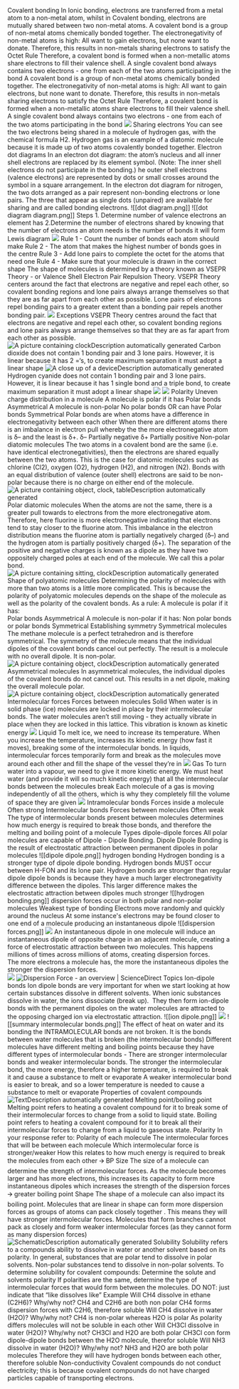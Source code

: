 Covalent bonding
	In Ionic bonding, electrons are transferred from a metal atom to a non-metal atom, whilst in Covalent bonding, electrons are mutually shared between two non-metal atoms.
	A covalent bond is a group of non-metal atoms chemically bonded together. 
	 The electronegativity of non-metal atoms is high: All want to gain electrons, but none want to donate. Therefore, this results in non-metals sharing electrons to satisfy the Octet Rule
	Therefore, a covalent bond is formed when a non-metallic atoms share electrons to fill their valence shell.
	A single covalent bond always contains two electrons - one from each of the two atoms participating in the bond 
	A covalent bond is a group of non-metal atoms chemically bonded together.
	The electronegativity of non-metal atoms is high: All want to gain electrons, but none want to donate. Therefore, this results in non-metals sharing electrons to satisfy the Octet Rule Therefore, a covalent bond is formed when a non-metallic atoms share electrons to fill their valence shell.
	A single covalent bond always contains two electrons - one from each of the two atoms participating in the bond
	![](https://lh7-us.googleusercontent.com/sCQozuACh1o8kHkvjZCuuSqPz9c_7Q1gwB9kqPG16ylFkkKHqMBNzLmJDZ5ygiCesMy4giOVKECIZUesJ9MJ9KN2oHG2mJkMPfl4iBBv8I3byA8wSTs-QEuFYIqDPxAcbLNh3Bs3wL7Uo2rePIGXf6wVBZwDyU88=s2048)
	Sharing electrons
		You can see the two electrons being shared in a molecule of hydrogen gas, with the chemical formula H2.
			Hydrogen gas is an example of a diatomic molecule because it is made up of two atoms covalently bonded together.
	Electron dot diagrams
		In an electron dot diagram: 
			the atom’s nucleus and all inner shell electrons are replaced by its element symbol. (Note: The inner shell electrons do not participate in the bonding.)
			he outer shell electrons (valence electrons) are represented by dots or small crosses around the symbol in a square arrangement.
		In the electron dot diagram for nitrogen, the two dots arranged as a pair represent non-bonding electrons or lone pairs. The three that appear as single dots (unpaired) are available for sharing and are called bonding electrons.
		![[dot diagram.png]]
		![[dot diagram diagram.png]]
		Steps
			1. Determine number of valence electrons an element has
			2.Determine the number of electrons shared by knowing that the number of electrons an atom needs is the number of bonds it will form
		Lewis diagram
			![](https://lh7-us.googleusercontent.com/KYrYt-LGSkzO-Jw0a1WjsvpCqEOpVnPZ72Q6DeqywER6S_kIJu66QcuXY1_uOD2Qv0WKJdaxv1NvWWMaG8704P50Pu1NhXWUAOzlTXqGMAsSJjnYqJl7Lv3dNgCHAR_v-pDNMEVp-u5Y95rwSl7uLZaaOA=s2048)
			Rule 1 - Count the number of bonds each atom should make
			Rule 2 - The atom that makes the highest number of bonds goes in the centre
			Rule 3 - Add lone pairs to complete the octet for the atoms that need one
			Rule 4 - Make sure that your molecule is drawn in the correct shape
				The shape of molecules is determined by a theory known as VSEPR Theory - or Valence Shell Electron Pair Repulsion Theory.
				VSEPR Theory centers around the fact that electrons are negative and repel each other, so covalent bonding regions and lone pairs always arrange themselves so that they are as far apart from each other as possible.
					Lone pairs of electrons repel bonding pairs to a greater extent than a bonding pair repels another bonding pair. 
				![](https://lh7-us.googleusercontent.com/J0hYm7n2qT_I_XUSYb8G6Rz8rmvroJaudp20UGFmCY6is6MpK_VY1SX8EP4Z70AHj-BSKqamegxCn7BHDiWdX29qbG-jMvDpkM5ZBHMa2sXYPu6IfHpzS9qZHexGjrEWZFXD3Ie5AsKVLh6wfYfnzq1pmQ=s2048)
				Exceptions
					VSEPR Theory centres around the fact that electrons are negative and repel each other, so covalent bonding regions and lone pairs always arrange themselves so that they are as far apart from each other as possible.
					![A picture containing clockDescription automatically generated](https://lh7-us.googleusercontent.com/HqPSlj0OA6RB2pOqgPiKvSLqz4mO_MeE_38FecG6xbRsB-5IEdJhUIgo2SNGWeSaPW3baKoSGNzd-IuiO5aMvQ460d_HR86FjL6LpBYX5AUQGDRmWkbi8YE_8KSnj1sD-Pz9rUQxBII6BIJFyOnxjyAZjzAHqQvx=s2048)
					Carbon dioxide does not contain 1 bonding pair and 3 lone pairs. However, it is linear because it has 2 =‘s, to create maximum separation it must adopt a linear shape
					![A close up of a deviceDescription automatically generated](https://lh7-us.googleusercontent.com/_XnScbfrvUMoGqwfBEJj6YQ6pztmhy0CZteDZset70NvQpszy0u2vg6RTBaG5Li3Mmij5lGAGNHnDtA_C_V78zDg3fSf5nUGplw7YcZhpviUezI-xi7UFPn4EWJD3lf_5irQS5RLWBR12Fww-oES5gkqSmThb17O=s2048)
					Hydrogen cyanide does not contain 1 bonding pair and 3 lone pairs. However, it is linear because it has 1 single bond and a triple bond, to create maximum separation it must adopt a linear shape
			![](https://lh7-us.googleusercontent.com/u50HtwQKwyliYYHuKvEgnNUnzqS5fNv8hi7anPYABs9F4BUM9V2Hl3HpOw5ai_beJiHcgZkdzjIbgIIsbKZkFYp7-FDB9JQD3PTW-DZdgXyFbD8aFR8xOs8KcqW8_lgGYG-SgvPzUK8XBJW3-WRPZy6rMA=s2048)
			![](https://lh7-us.googleusercontent.com/NPJAz-UJShfmER_p_srnOdjJqAXtvQl9XChD-4ehIXTsjrR9PlMwd7ilPGMQZeU_qOJgRAnumtWhfHCJZD3I78Rv3xbU7fmI4sXVgVpG1w3oRGfT7J6_EOWfdWQTPBs4RSTa0BMcG14YCUH70lGn_YmKGA=s2048)
	Polarity
		Uneven charge distribution in a molecule 
		A molecule is polar if it has 
			Polar bonds
			Asymmetrical
		A molecule is non-polar
			No polar bonds OR can have Polar bonds
			Symmetrical
		Polar bonds are when atoms have a difference in electronegativity between each other 
		When there are different atoms there is an imbalance in electron pull whereby the the more electronegative atom is δ– and the least is δ+. 
		 δ– 
			 Partially negative
		 δ+
			 Partially positive
		Non-polar diatomic molecules
			The two atoms in a covalent bond are the same (i.e. have identical electronegativities), then the electrons are shared equally between the two atoms. This is the case for diatomic molecules such as chlorine (Cl2), oxygen (O2), hydrogen (H2), and nitrogen (N2).
			Bonds with an equal distribution of valence (outer shell) electrons are said to be non-polar because there is no charge on either end of the molecule. 
			![A picture containing object, clock, tableDescription automatically generated](https://lh7-us.googleusercontent.com/mPt9bXQF-uNL7Tz_EAHAKeHMSyDW-Zs1XQsLPDZB8Pu3cvH3dPjUOEU4LWae56m5kpcpl2HCx8EEZOv9lqbbs2Gck0vRbeAc0fRt8o4YTHDKDb9ZAK563Aalshimzzrb6tac7Gvgs3R79XpMDAQL_WFMyZ3TIVHO=s2048)
		Polar diatomic molecules
			When the atoms are not the same, there is a greater pull towards to electrons from the more electronegative atom. Therefore, here fluorine is more electronegative indicating that electrons tend to stay closer to the fluorine atom. 
			This imbalance in the electron distribution means the fluorine atom is partially negatively charged (δ–) and the hydrogen atom is partially positively charged (δ+). 
			The separation of the positive and negative charges is known as a dipole as they have two oppositely charged poles at each end of the molecule. We call this a polar bond.  
			![A picture containing sitting, clockDescription automatically generated](https://lh7-us.googleusercontent.com/3lhhErouieFp70XG0WW4bVaroWzWbD2drjo_5iOiMK1juRiYvoJrXBVOFClv_bxq267CbdKEczLRn2gm4YlXEDXYFE54GiBw73klJDl3qEov4NODDOfy7_qn3gYwxWwrvetq9bUm5LwH3iPh-UEg6Sb88zoW1H__=s2048)
		Shape of polyatomic molecules 
			Determining the polarity of molecules with more than two atoms is a little more complicated. 
			This is because the polarity of polyatomic molecules depends on the shape of the molecule as well as the polarity of the covalent bonds. As a rule: 
				A molecule is polar if it has:      
					Polar bonds
					Asymmetrical
				A molecule is non-polar if it has:
					Non polar bonds or polar bonds
					Symmetrical
			Establishing symmetry
				Symmetrical molecules
					The methane molecule is a perfect tetrahedron and is therefore symmetrical. The symmetry of the molecule means that the individual dipoles of the covalent bonds cancel out perfectly. The result is a molecule with no overall dipole. It is non-polar.  ![A picture containing object, clockDescription automatically generated](https://lh7-us.googleusercontent.com/lnwh5Y_ZocbyuwCuIWCGI5YuYRRT80CvMACdaHOTl8q_i-EG0AVKRqnSZo6JONMHZ8gOSufif9XmVC1A0XtsF2NO5ThMTCPQlX7xROq1WdHTjrZqTjHIPcFS0EjppwfLHf0Qnq6vPd2awwxEOqeMXkoQVoNi5J7l=s2048)
				Asymmetrical molecules
					In asymmetrical molecules, the individual dipoles of the covalent bonds do not cancel out. This results in a net dipole, making the overall molecule polar. ![A picture containing object, clockDescription automatically generated](https://lh7-us.googleusercontent.com/k-EK9AK13-YVUdYCol1qgq2i9tsymAFYGSlOHjf5iGucEGmxZicucqTCqIDiSprN6NeMtriyO3ILXSg01KVmupGOnse5939aFY2DR-BLWugM9qDu68jZ1zakP3tp9YryN31lkJXgLnL4o4u-k1Swp19IGZG96URb=s2048)
	Intermolecular forces
		Forces between molecules
			Solid
				When water is in solid phase (ice) molecules are locked in place by their intermolecular bonds.
				The water molecules aren’t still moving - they actually vibrate in place when they are locked in this lattice. This vibration is known as kinetic energy
				![](https://lh7-us.googleusercontent.com/FYgKwJ1aH6-59HS2JVV1KS5TxAFPXU3ttA8ProTX7uq75DIlaHIsnlpiII5AfGCHPyVgvGkqLwqlD6UJk3-kkrM8xkEbOsC52QPCqGGxM-XbLcRlYYqWu9hyNvQwZ_tMoVUU_myKPHLP2lC614eSasDpNYTMSIKX=s2048)
			Liquid
				To melt ice, we need to increase its temperature.
				When you increase the temperature, increases its kinetic energy (how fast it moves), breaking some of the intermolecular bonds. 
				In liquids, intermolecular forces temporarily form and break as the molecules move around each other and fill the shape of the vessel they’re in
				![](https://lh7-us.googleusercontent.com/rtimF3wTYqdxObB_EQq2ox-soQgMdFs43-Vv_gvuH6-siHUP1gqtAj3ZaKRmvfh3KEJZQBMJUmepeGD5Iybb0a78ZuHs7IMWT3CDJG4QNcAN4Roo33h00Ql5pXC2XWJi3dEsKXHlXoETKH3mikebzND8TCxtETr5=s2048)
			Gas
				To turn water into a vapour, we need to give it more kinetic energy. 
				We must heat water (and provide it will so much kinetic energy) that all the intermolecular bonds between the molecules break
				Each molecule of a gas is moving independently of all the others, which is why they completely fill the volume of space they are given
				![](https://lh7-us.googleusercontent.com/2ug3FNgEsP_9L_eEDDd_QkJZwbzhHUFSG6Be8gEgSNyh41CYPAHpwb_FQU1fD7r7r9hI90_fvxSlcAHCdmnDBU38RROZaRVK-BR_yLx_pGvTrHDJvr43ukf_ljWN7syH3Cxq0_EziV8b6VRAGrftgGv9kR2e89Ac=s2048)
		Intramolecular bonds
			Forces inside a molecule
			Often strong
		Intermolecular bonds
			Forces between molecules
			Often weak
				The type of intermolecular bonds present between molecules determines how much energy is required to break those bonds, and therefore the melting and boiling point of a molecule
			Types
				dipole-dipole forces
					All polar molecules are capable of Dipole - Dipole Bonding.
					Dipole Dipole Bonding is the result of electrostatic attraction between permanent dipoles in polar molecules
					![[dipole dipole.png]]
				hydrogen bonding
					Hydrogen bonding is a stronger type of dipole dipole bonding.
					Hydrogen bonds MUST occur between H-FON and its lone pair.
					Hydrogen bonds are stronger than regular dipole dipole bonds is because they have a much larger electronegativity difference between the dipoles. This larger difference makes the electrostatic attraction between dipoles much stronger  ![[hydrogen bonding.png]]
				dispersion forces
					occur in both polar and non-polar molecules
					Weakest type of bonding 
					Electrons move randomly and quickly around the nucleus
					At some instance's electrons may be found closer to one end of a molecule producing an instantaneous dipole
					![[dispersion forces.png]]
					![](https://lh7-us.googleusercontent.com/hN_Z_VuohJRJUzqWyjqUbmeiy1MNBjOHInGF-xtpaaeIbalvl6C7DLl1MD9bDO9LU-YriCWYrALD2Mo6dCski6diMOnEh03qLcG8sGDw9xhpIkA7z4nY7zIDC68kyrvostqABFcrnyTkwtdr_I8dsBB5JNhQnHxY=s2048)
					An instantaneous dipole in one molecule will induce an instantaneous dipole of opposite charge in an adjacent molecule, creating a force of electrostatic attraction between two molecules. 
					This happens millions of times across millions of atoms, creating dispersion forces.  
					The more electrons a molecule has, the more the instantaneous dipoles the stronger the dispersion forces.  
					![](https://lh7-us.googleusercontent.com/ZMsem3TSvu-UhxMJWrT6nB1Yo02BNHYunlrpuan7urA0pEOqCS9cJtZpkYbqYL9y2SoEUC5AYCmnVXSpbCJR_tPaLSVeq8Bc1wF4HJvNJobpeZePYSoMevLNx8GKR5TKDQ0VFUMsi7BuXB_Wuhw1oFZhrlQlBGHC=s2048)
					![Dispersion Force - an overview | ScienceDirect Topics](https://lh7-us.googleusercontent.com/5j5-Ryr_pRMfEjUm6mTNJ_SJC8TRhrErJxhuJyS21U7eOncmsOsabzLOJ8N_5yznCE9xI6Jjq2eWbpoqR40LFhEqtGLDODmqMRWCDL_mJDdPCbAj_eZ900esFQU92HR3LSO37xI0AGX3lB1GFkX1wS3s0eFQR8LT=s2048)
				Ion-dipole bonds
					Ion dipole bonds are very important for when we start looking at how certain substances dissolve in different solvents.
					When ionic substances dissolve in water, the ions dissociate (break up).  They then form ion-dipole bonds with the permanent dipoles on the water molecules are attracted to the opposing charged ion via electrostatic attraction. ![[ion dipole.png]]
				![](https://lh7-us.googleusercontent.com/-bg4m0qy3048WH8twNZ0SXbt9jUm4HJtQBCX3CV8WV9L6HOElaZBe_tcJ4AS58UGiSKSHMlP2Ss-j1oS88UXPpq-EEe5K0GU7UPE2-eXaENbTOvAznNv2oQvTcIP1Uf-nbmxLWFI7pX24v8odLThPn61dicerK6W=s2048)
				![[summary intermolecular bonds.png]]
		The effect of heat on water and its bonding
			the INTRAMOLECULAR bonds are not broken. It is the bonds between water molecules that is broken (the intermolecular bonds)
			Different molecules have different melting and boiling points because they have different types of intermolecular bonds - There are stronger intermolecular bonds and weaker intermolecular bonds. 
			The stronger the intermolecular bond, the more energy, therefore a higher temperature, is required to break it and cause a substance to melt or evaporate
			A weaker intermolecular bond is easier to break, and so a lower temperature is needed to cause a substance to melt or evaporate
	Properties of covalent compounds
		![TextDescription automatically generated](https://lh7-us.googleusercontent.com/zXDWxfl3pZS_zNuuudbd9IT_PTrj-oFqzHRMpH99uyklx95kK7qYVfgZ6YcZkMTx4aLlUyuoDOtL39OqVDoYjGGAHSxcG9eNpO8FL1FtKPuYD2jp4PLl4X_OHfPn7snf1UWbTAAKO4T04l4uU7Z2ojroJ5_nR_Jr=s2048)
		Melting point/boiling point
			Melting point refers to heating a covalent compound for it to break some of their intermolecular forces to change from a solid to liquid state. 
			Boiling point refers to heating a covalent compound for it to break all their intermolecular forces to change from a liquid to gaseous state. 
			Polarity
				In your response refer to:
					Polarity of each molecule
					The intermolecular forces that will be between each molecule
					Which intermolecular force is stronger/weaker
					How this relates to how much energy is required to break the molecules from each other 🡪 BP
			Size
				The size of a molecule can determine the strength of intermolecular forces.
				As the molecule becomes larger and has more electrons, this increases its capacity to form more instantaneous dipoles which increases the strength of the dispersion forces 🡪 greater boiling point
			Shape
				The shape of a molecule can also impact its boiling point. 
				Molecules that are linear in shape can form more dispersion forces as groups of atoms can pack closely together . This means they will have stronger intermolecular forces. 
				Molecules that form branches cannot pack as closely and form weaker intermolecular forces (as they cannot form as many dispersion forces)
				![SchematicDescription automatically generated](https://lh7-us.googleusercontent.com/jyR-VYbwgtqXJl-tt02N-MLwSbm4gS_sKdsgyMyly-irDpIT1cTmon-mBuZvy0Uiunel3jy28IippvuGVGXSkq2wst4Lgcsj5dcSN7vE105FycbxRpmGA9wpf4rdX-1Exp4xmy-Y_L7BKom2CQc7CJuq3HJrPwJv=s2048)
		 Solubility 
			 Solubility refers to a compounds ability to dissolve in water or another solvent based on its polarity. 
			 In general, substances that are polar tend to dissolve in polar solvents. Non-polar substances tend to dissolve in non-polar solvents.
			To determine solubility for covalent compounds:
				Determine the solute and solvents polarity
				If polarities are the same, determine the type of intermolecular forces that would form between the molecules. 
					DO NOT: just indicate that “like dissolves like”
			Example
				Will CH4 dissolve in ethane (C2H6)? Why/why not?
					CH4 and C2H6 are both non polar
					CH4 forms dispersion forces with C2H6, therefore soluble
				Will CH4 dissolve in water (H2O)? Why/why not?
					CH4 is non-polar whereas H2O is polar
					As polarity differs molecules will not be soluble in each other
				Will CH3Cl dissolve in water (H2O)? Why/why not?
					CH3Cl and H2O are both polar
					CH3Cl con form dipole-dipole bonds between the H2O molecule, therefor soluble
				Will NH3 dissolve in water (H2O)? Why/why not?
					NH3 and H2O are both polar molecules
					Therefore they will have hydrogen bonds between each other, therefore soluble
		 Non-conductivity 
			 Covalent compounds do not conduct electricity; this is because covalent compounds do not have charged particles capable of transporting electrons.















		







